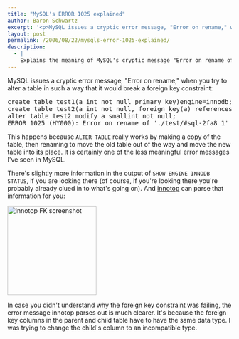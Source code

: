 ```yaml
---
title: "MySQL's ERROR 1025 explained"
author: Baron Schwartz
excerpt: '<p>MySQL issues a cryptic error message, "Error on rename," when you try to alter a table in such a way that it would break a foreign key constraint.</p>'
layout: post
permalink: /2006/08/22/mysqls-error-1025-explained/
description:
  - |
    Explains the meaning of MySQL's cryptic message "Error on rename of 'db/#sql-2fa8_1' to 'db/table'" when altering a table.
---
```

MySQL issues a cryptic error message, "Error on rename," when you try to alter a table in such a way that it would break a foreign key constraint:

<pre>create table test1(a int not null primary key)engine=innodb;
create table test2(a int not null, foreign key(a) references test1 (a)) engine=innodb;
alter table test2 modify a smallint not null;       
ERROR 1025 (HY000): Error on rename of './test/#sql-2fa8_1' to './test/test2' (errno: 150)</pre>

This happens because `ALTER TABLE` really works by making a copy of the table, then renaming to move the old table out of the way and move the new table into its place. It is certainly one of the less meaningful error messages I've seen in MySQL.

There's slightly more information in the output of `SHOW ENGINE INNODB STATUS`, if you are looking there (of course, if you're looking there you're probably already clued in to what's going on). And [innotop][1] can parse that information for you:

[<img src="/innotop/thumb-innotop-fk-error-message.png" width="200" height="" alt="innotop FK screenshot" />][2]

In case you didn't understand why the foreign key constraint was failing, the error message innotop parses out is much clearer. It's because the foreign key columns in the parent and child table have to have the same data type. I was trying to change the child's column to an incompatible type.

 [1]: /innotop/
 [2]: /innotop/innotop-fk-error-message.png
